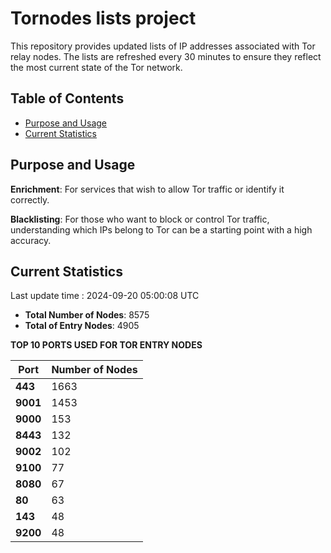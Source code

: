 # Tornodes lists project

This repository provides updated lists of IP addresses associated with Tor relay nodes. The lists are refreshed every 30 minutes to ensure they reflect the most current state of the Tor network.

## Table of Contents

- [Purpose and Usage](#purpose-and-usage)
- [Current Statistics](#current-statistics)


## Purpose and Usage

**Enrichment**: For services that wish to allow Tor traffic or identify it correctly.

**Blacklisting**: For those who want to block or control Tor traffic, understanding which IPs belong to Tor can be a starting point with a high accuracy.

## Current Statistics

Last update time : 2024-09-20 05:00:08 UTC

- **Total Number of Nodes**: 8575
- **Total of Entry Nodes**: 4905

**TOP 10 PORTS USED FOR TOR ENTRY NODES**

| **Port** | **Number of Nodes** |
|------|-----------------|
| **443**   | 1663  |
| **9001**   | 1453  |
| **9000**   | 153  |
| **8443**   | 132  |
| **9002**   | 102  |
| **9100**   | 77  |
| **8080**   | 67  |
| **80**   | 63  |
| **143**   | 48  |
| **9200**   | 48  |

